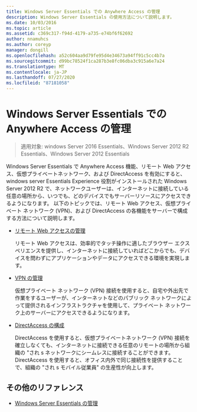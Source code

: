 ```yaml
---
title: Windows Server Essentials での Anywhere Access の管理
description: Windows Server Essentials の使用方法について説明します。
ms.date: 10/03/2016
ms.topic: article
ms.assetid: c369c317-f94d-4179-a735-e74bf6f62692
author: nnamuhcs
ms.author: coreyp
manager: dongill
ms.openlocfilehash: a52c604aa9d79fe95d4e34673a94ff91c5cc4b7a
ms.sourcegitcommit: d99bc78524f1ca287b3e8fc06dba3c915a6e7a24
ms.translationtype: MT
ms.contentlocale: ja-JP
ms.lasthandoff: 07/27/2020
ms.locfileid: "87181058"
---
```

# <a name="manage-anywhere-access-in-windows-server-essentials"></a>Windows Server Essentials での Anywhere Access の管理

>適用対象: windows Server 2016 Essentials、Windows Server 2012 R2 Essentials、Windows Server 2012 Essentials

Windows Server Essentials で Anywhere Access 機能、リモート Web アクセス、仮想プライベートネットワーク、および DirectAccess を有効にすると、windows server Essentials Experience 役割がインストールされた Windows Server 2012 R2 で、ネットワークユーザーは、インターネットに接続している任意の場所から、いつでも、どのデバイスでもサーバーリソースにアクセスできるようになります。 以下のトピックでは、リモート Web アクセス、仮想プライベート ネットワーク (VPN)、および DirectAccess の各機能をサーバーで構成する方法について説明します。

-   [リモート Web アクセスの管理](Manage-Remote-Web-Access-in-Windows-Server-Essentials.md)

     リモート Web アクセスは、効率的でタッチ操作に適したブラウザー エクスペリエンスを提供し、インターネットに接続していればどこからでも、デバイスを問わずにアプリケーションやデータにアクセスできる環境を実現します。

-   [VPN の管理](Manage-VPN-in-Windows-Server-Essentials.md)

     仮想プライベート ネットワーク (VPN) 接続を使用すると、自宅や外出先で作業をするユーザーが、インターネットなどのパブリック ネットワークによって提供されるインフラストラクチャを使用して、プライベート ネットワーク上のサーバーにアクセスできるようになります。

-   [DirectAccess の構成](Configure-DirectAccess-in-Windows-Server-Essentials.md)

     DirectAccess を使用すると、仮想プライベートネットワーク (VPN) 接続を確立しなくても、インターネットに接続できる任意のリモートの場所から組織の "され s ネットワークにシームレスに接続することができます。 DirectAccess を使用すると、オフィス内外で同じ接続性を提供することで、組織の "され s モバイル従業員" の生産性が向上します。

## <a name="additional-references"></a>その他のリファレンス

-   [Windows Server Essentials の管理](Manage-Windows-Server-Essentials.md)
